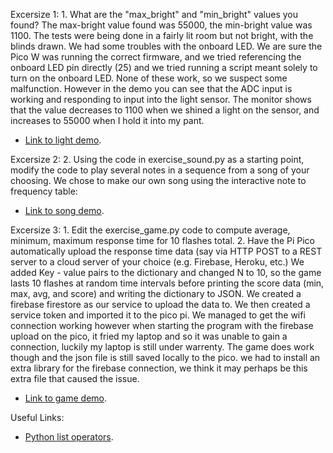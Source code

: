 Excersize 1:
	1. What are the "max_bright" and "min_bright" values you found?
The max-bright value found was 55000, the min-bright value was 1100. The tests were being done in a fairly lit room but not bright, with the blinds drawn. We had some troubles with the onboard LED. We are sure the Pico W was running the correct firmware, and we tried referencing the onboard LED pin directly (25) and we tried running a script meant solely to turn on the onboard LED. None of these work, so we suspect some malfunction. However in the demo you can see that the ADC input is working and responding to input into the light sensor. The monitor shows that the value decreases to 1100 when we shined a light on the sensor, and increases to 55000 when I hold it into my pant.
- [Link to light demo](https://drive.google.com/file/d/1W-zhcyNIjvdQbRYpcltr392ZtkWKOine/view?usp=sharing).

Excersize 2:
	2. Using the code in exercise_sound.py as a starting point, modify the code to play several notes in a sequence from a song of your choosing.
We chose to make our own song using the interactive note to frequency table:
- [Link to song demo](https://drive.google.com/file/d/19Uq9blisrXyyjdNyYGA63GBbGnnNggkw/view?usp=sharing).

Excersize 3:
	1. Edit the exercise_game.py code to compute average, minimum, maximum response time for 10 flashes total.
	2. Have the Pi Pico automatically upload the response time data (say via HTTP POST to a REST server to a cloud server of your choice (e.g. Firebase, Heroku, etc.)
We added Key - value pairs to the dictionary and changed N to 10, so the game lasts 10 flashes at random time intervals before printing the score data (min, max, avg, and score) and writing the dictionary to JSON. We created a firebase firestore as our service to upload the data to. We then created a service token and imported it to the pico pi. We managed to get the wifi connection working however when starting the program with the firebase upload on the pico, it fried my laptop and so it was unable to gain a connection, luckily my laptop is still under warrenty. The game does work though and the json file is still saved locally to the pico. we had to install an extra library for the firebase connection, we think it may perhaps be this extra file that caused the issue.
- [Link to game demo]().

Useful Links:
- [Python list operators](https://www.w3schools.com/python/python_lists.asp).

